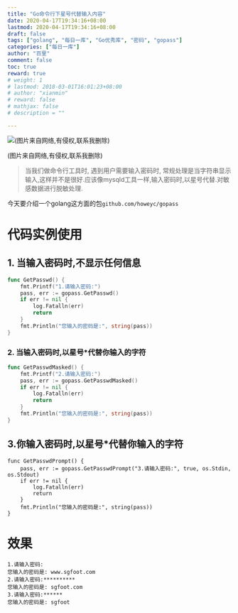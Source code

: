 ```yaml
---
title: "Go命令行下星号代替输入内容"
date: 2020-04-17T19:34:16+08:00
lastmod: 2020-04-17T19:34:16+08:00
draft: false
tags: ["golang", "每日一库", "Go优秀库", "密码", "gopass"]
categories: ["每日一库"]
author: "百里"
comment: false
toc: true
reward: true
# weight: 1
# lastmod: 2018-03-01T16:01:23+08:00
# author: "xianmin"
# reward: false
# mathjax: false
# description = ""

---
```


![(图片来自网络,有侵权,联系我删除)](http://img.sgfoot.com/b/20200417194055.png?imageslim)

(图片来自网络,有侵权,联系我删除)

> 当我们做命令行工具时, 遇到用户需要输入密码时, 常规处理是当字符串显示输入,这样并不是很好.应该像mysqld工具一样,输入密码时,以星号代替.对敏感数据进行脱敏处理.

今天要介绍一个golang这方面的包`github.com/howeyc/gopass`

# 代码实例使用

## 1. 当输入密码时,不显示任何信息
```go
func GetPasswd() {
	fmt.Printf("1.请输入密码:")
	pass, err := gopass.GetPasswd()
	if err != nil {
		log.Fatalln(err)
		return
	}
	fmt.Println("您输入的密码是:", string(pass))
}
```

### 2. 当输入密码时,以星号*代替你输入的字符
```go
func GetPasswdMasked() {
	fmt.Printf("2.请输入密码:")
	pass, err := gopass.GetPasswdMasked()
	if err != nil {
		log.Fatalln(err)
		return
	}
	fmt.Println("您输入的密码是:", string(pass))
}
```
## 3.你输入密码时,以星号*代替你输入的字符

```
func GetPasswdPrompt() {
	pass, err := gopass.GetPasswdPrompt("3.请输入密码:", true, os.Stdin, os.Stdout)
	if err != nil {
		log.Fatalln(err)
		return
	}
	fmt.Println("您输入的密码是:", string(pass))
}
```

# 效果

```
1.请输入密码:
您输入的密码是: www.sgfoot.com
2.请输入密码:**********
您输入的密码是: sgfoot.com
3.请输入密码:******
您输入的密码是: sgfoot
```

